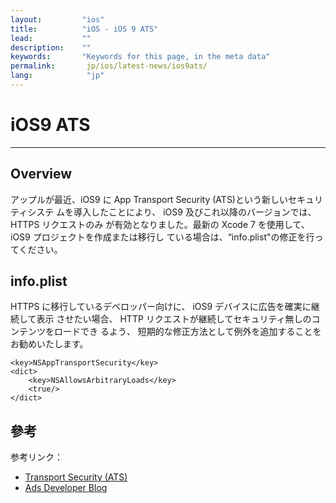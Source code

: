 ```yaml
---
layout:         "ios"
title:          "iOS - iOS 9 ATS"
lead:           ""
description:    ""
keywords:       "Keywords for this page, in the meta data"
permalink:       jp/ios/latest-news/ios9ats/
lang:            "jp"
---
```

# iOS9 ATS
---
## Overview
アップルが最近、iOS9 に App Transport Security (ATS)という新しいセキュリティシステ ムを導入したことにより、 iOS9 及びこれ以降のバージョンでは、HTTPS リクエストのみ が有効となりました。最新の Xcode 7 を使用して、iOS9 プロジェクトを作成または移行し ている場合は、“info.plist"の修正を行ってください。

## info.plist
HTTPS に移行しているデベロッパー向けに、 iOS9 デバイスに広告を確実に継続して表示 させたい場合、 HTTP リクエストが継続してセキュリティ無しのコンテンツをロードでき るよう、 短期的な修正方法として例外を追加することをお勧めいたします。

    <key>NSAppTransportSecurity</key>
    <dict>
        <key>NSAllowsArbitraryLoads</key>
        <true/>
    </dict>


## 參考
参考リンク：

- [Transport Security (ATS)]
- [Ads Developer Blog]


[Transport Security (ATS)]: https://developer.apple.com/library/prerelease/ios/technotes/App-Transport-Security-Technote/|App
[Ads Developer Blog]: http://googleadsdeveloper.blogspot.tw/2015/08/handling-app-transport-security-in-ios-9.html|Google

